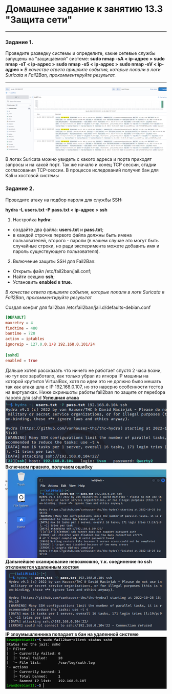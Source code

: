 # Домашнее задание к занятию 13.3 "Защита сети"

------

### Задание 1.

Проведите разведку системы и определите, какие сетевые службы запущены на "защищаемой" системе:
**sudo nmap -sA < ip-адрес >**
**sudo nmap -sT < ip-адрес >**
**sudo nmap -sS < ip-адрес >**
**sudo nmap -sV < ip-адрес >**
*В качестве ответа пришлите события, которые попали в логи Suricata и Fail2Ban, прокомментируйте результат.*

------

![](./img/13.3.1.png)

В логах Suricata можно увидеть с какого адреса и порта приходят запросы и на какой порт. Так же начало и конец TCP сессии, стадии согласования TCP-сессии.
В процессе иследований получил бан для Kali и хостовой системы


### Задание 2.

Проведите атаку на подбор пароля для службы SSH:

**hydra -L users.txt -P pass.txt < ip-адрес > ssh**

1. Настройка **hydra**: 
 
 - создайте два файла: **users.txt** и **pass.txt**;
 - в каждой строчке первого файла должны быть имена пользователей, второго - пароли (в нашем случае это могут быть случайные строки, но ради эксперимента можете добавить имя и пароль существующего пользователя).

2. Включение защиты SSH для Fail2Ban:

-  Открыть файл /etc/fail2ban/jail.conf;
-  Найти секцию **ssh**;
-  Установить **enabled**  в **true**.

*В качестве ответа пришлите события, которые попали в логи Suricata и Fail2Ban, прокомментируйте результат*

Создал конфиг для fail2ban
/etc/fail2ban/jail.d/defaults-debian.conf
```conf
[DEFAULT]
maxretry = 4
findtime = 480
bantime = 720
action = iptables
ignoreip = 127.0.0.1/8 192.168.0.101/24

[sshd]
enabled = true
```
Дальше хотел рассказать что ничего не работает спустя 2 часа возни, но тут все заработало, как только убрал из игнора IP машины на которой крутится VirtualBox, хотя по идеи это не должно было мешать так как атака шла с IP 192.168.0.107, но это наверно особенности тестов на виртуалках. Ниже скриншоты работы fail2ban по защите от перебора пароля для sshd
**Успешная атака**
![](./img/13.3.2.png)
**Включаем правило, получаем ошибку**
![](./img/13.3.3.png)
**Дальнейшее сканирование невозможно, т.к. соединение по ssh отклоняется удаленным хостом**
![](./img/13.3.4.png)
**IP злоумышленника попадает в бан на удаленной системе**
![](./img/13.3.5.png)

